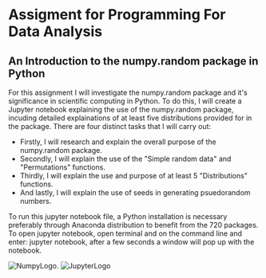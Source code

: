 # Assigment for Programming For Data Analysis

## An Introduction to the numpy.random package in Python

For this assignment I will investigate the numpy.random package and it's significance in scientific computing in Python. To do this, I will create a Jupyter notebook explaining the use of the numpy.random package, incuding detailed explainations of at least five distributions
provided for in the package. There are four distinct tasks that I will carry out:

- Firstly, I will research and explain the overall purpose of the numpy.random package.
- Secondly, I will explain the use of the  "Simple random data" and "Permutations" functions.
- Thirdly, I will explain the use and purpose of at least 5 "Distributions" functions.
- And lastly, I will explain the use of seeds in generating psuedorandom numbers. 


To run this jupyter notebook file, a Python installation is necessary preferably through Anaconda distribution to benefit from the 720 packages.
To open jupyter notebook, open terminal and on the command line and enter: jupyter notebook, after a few seconds a window will pop up with the notebook.


![NumpyLogo](https://user-images.githubusercontent.com/60849112/142852797-d419dd9b-3b5b-4bd7-b22c-37531c39c4af.png).               ![JupyterLogo](https://user-images.githubusercontent.com/60849112/142853167-00a0fa0e-7db9-4a15-8cd7-0ae50ea4b3bc.jpg)


